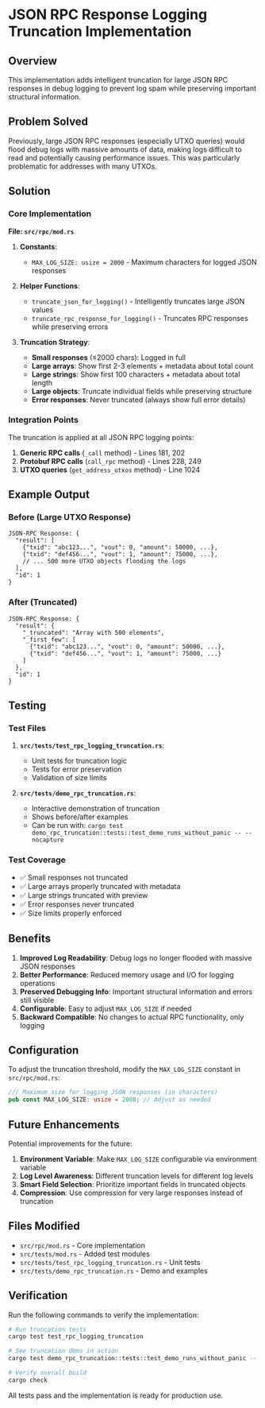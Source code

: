 # JSON RPC Response Logging Truncation Implementation

## Overview

This implementation adds intelligent truncation for large JSON RPC responses in debug logging to prevent log spam while preserving important structural information.

## Problem Solved

Previously, large JSON RPC responses (especially UTXO queries) would flood debug logs with massive amounts of data, making logs difficult to read and potentially causing performance issues. This was particularly problematic for addresses with many UTXOs.

## Solution

### Core Implementation

**File: `src/rpc/mod.rs`**

1. **Constants**:
   - `MAX_LOG_SIZE: usize = 2000` - Maximum characters for logged JSON responses

2. **Helper Functions**:
   - `truncate_json_for_logging()` - Intelligently truncates large JSON values
   - `truncate_rpc_response_for_logging()` - Truncates RPC responses while preserving errors

3. **Truncation Strategy**:
   - **Small responses** (≤2000 chars): Logged in full
   - **Large arrays**: Show first 2-3 elements + metadata about total count
   - **Large strings**: Show first 100 characters + metadata about total length
   - **Large objects**: Truncate individual fields while preserving structure
   - **Error responses**: Never truncated (always show full error details)

### Integration Points

The truncation is applied at all JSON RPC logging points:

1. **Generic RPC calls** (`_call` method) - Lines 181, 202
2. **Protobuf RPC calls** (`call_rpc` method) - Lines 228, 249  
3. **UTXO queries** (`get_address_utxos` method) - Line 1024

## Example Output

### Before (Large UTXO Response)
```
JSON-RPC Response: {
  "result": [
    {"txid": "abc123...", "vout": 0, "amount": 50000, ...},
    {"txid": "def456...", "vout": 1, "amount": 75000, ...},
    // ... 500 more UTXO objects flooding the logs
  ],
  "id": 1
}
```

### After (Truncated)
```
JSON-RPC Response: {
  "result": {
    "_truncated": "Array with 500 elements",
    "_first_few": [
      {"txid": "abc123...", "vout": 0, "amount": 50000, ...},
      {"txid": "def456...", "vout": 1, "amount": 75000, ...}
    ]
  },
  "id": 1
}
```

## Testing

### Test Files

1. **`src/tests/test_rpc_logging_truncation.rs`**:
   - Unit tests for truncation logic
   - Tests for error preservation
   - Validation of size limits

2. **`src/tests/demo_rpc_truncation.rs`**:
   - Interactive demonstration of truncation
   - Shows before/after examples
   - Can be run with: `cargo test demo_rpc_truncation::tests::test_demo_runs_without_panic -- --nocapture`

### Test Coverage

- ✅ Small responses not truncated
- ✅ Large arrays properly truncated with metadata
- ✅ Large strings truncated with preview
- ✅ Error responses never truncated
- ✅ Size limits properly enforced

## Benefits

1. **Improved Log Readability**: Debug logs no longer flooded with massive JSON responses
2. **Better Performance**: Reduced memory usage and I/O for logging operations
3. **Preserved Debugging Info**: Important structural information and errors still visible
4. **Configurable**: Easy to adjust `MAX_LOG_SIZE` if needed
5. **Backward Compatible**: No changes to actual RPC functionality, only logging

## Configuration

To adjust the truncation threshold, modify the `MAX_LOG_SIZE` constant in `src/rpc/mod.rs`:

```rust
/// Maximum size for logging JSON responses (in characters)
pub const MAX_LOG_SIZE: usize = 2000; // Adjust as needed
```

## Future Enhancements

Potential improvements for the future:

1. **Environment Variable**: Make `MAX_LOG_SIZE` configurable via environment variable
2. **Log Level Awareness**: Different truncation levels for different log levels
3. **Smart Field Selection**: Prioritize important fields in truncated objects
4. **Compression**: Use compression for very large responses instead of truncation

## Files Modified

- `src/rpc/mod.rs` - Core implementation
- `src/tests/mod.rs` - Added test modules
- `src/tests/test_rpc_logging_truncation.rs` - Unit tests
- `src/tests/demo_rpc_truncation.rs` - Demo and examples

## Verification

Run the following commands to verify the implementation:

```bash
# Run truncation tests
cargo test test_rpc_logging_truncation

# See truncation demo in action
cargo test demo_rpc_truncation::tests::test_demo_runs_without_panic -- --nocapture

# Verify overall build
cargo check
```

All tests pass and the implementation is ready for production use.
